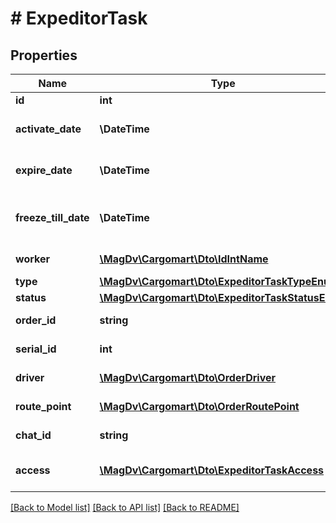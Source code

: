 # # ExpeditorTask

## Properties

Name | Type | Description | Notes
------------ | ------------- | ------------- | -------------
**id** | **int** | Id задачи |
**activate_date** | **\DateTime** | Дата и время активации задачи |
**expire_date** | **\DateTime** | Дата и время протухания задачи |
**freeze_till_date** | **\DateTime** | Дата и время, до которого задача заморожена | [optional]
**worker** | [**\MagDv\Cargomart\Dto\IdIntName**](IdIntName.md) | Менеджер (Id - ФИО) | [optional]
**type** | [**\MagDv\Cargomart\Dto\ExpeditorTaskTypeEnum**](ExpeditorTaskTypeEnum.md) | Тип задачи |
**status** | [**\MagDv\Cargomart\Dto\ExpeditorTaskStatusEnum**](ExpeditorTaskStatusEnum.md) | Статус задачи |
**order_id** | **string** | Заказ преевозчика |
**serial_id** | **int** | Порядковый номер заказа |
**driver** | [**\MagDv\Cargomart\Dto\OrderDriver**](.md) | Информация о водителе | [optional]
**route_point** | [**\MagDv\Cargomart\Dto\OrderRoutePoint**](.md) | Маршрутная точка заказа |
**chat_id** | **string** | Идентификатор чат-лога | [optional]
**access** | [**\MagDv\Cargomart\Dto\ExpeditorTaskAccess**](ExpeditorTaskAccess.md) | Описание доступных действий | [optional]

[[Back to Model list]](../../README.md#models) [[Back to API list]](../../README.md#endpoints) [[Back to README]](../../README.md)
